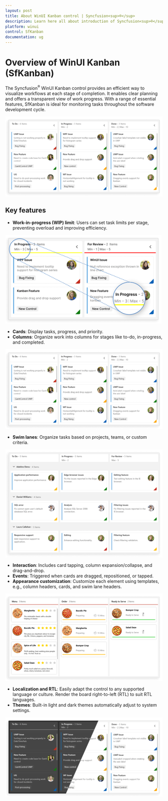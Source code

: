 ```yaml
---
layout: post
title: About WinUI Kanban control | Syncfusion<sup>®</sup>
description: Learn here all about introduction of Syncfusion<sup>®</sup> Essential Studio<sup>®</sup> WinUI Kanban (SfKanban) control, its features and more.
platform: winui
control: SfKanban
documentation: ug
---
```


# Overview of WinUI Kanban (SfKanban)

The Syncfusion<sup>®</sup> WinUI Kanban control provides an efficient way to visualize workflows at each stage of completion. It enables clear planning and offers a transparent view of work progress. With a range of essential features, SfKanban is ideal for monitoring tasks throughout the software development cycle.

![overview-in-winui-kanban](images/overview/overview-in-winui-kanban.png)

## Key features

* **Work-in-progress (WIP) limit**: Users can set task limits per stage, preventing overload and improving efficiency.

<img src="images/overview/work-in-progress-limit-in-winui-kanban.png" alt="work-in-progress-limit-in-winui-kanban" width="500">

* **Cards**: Display tasks, progress, and priority.
* **Columns**: Organize work into columns for stages like to-do, in-progress, and completed.

![columns-in-winui-kanban](images/overview/columns-in-winui-kanban.png)

* **Swim lanes**: Organize tasks based on projects, teams, or custom criteria.

![swim-lanes-in-winui-kanban](images/overview/swim-lanes-in-winui-kanban.png)

* **Interaction**: Includes card tapping, column expansion/collapse, and drag-and-drop.
* **Events**: Triggered when cards are dragged, repositioned, or tapped.
* **Appearance customization**: Customize each element using templates, e.g., column headers, cards, and swim lane headers.

![appearance-customization-in-winui-kanban](images/overview/appearance-customization-in-winui-kanban.png)

* **Localization and RTL**: Easily adapt the control to any supported language or culture. Render the board right-to-left (RTL) to suit RTL languages.
* **Themes**: Built-in light and dark themes automatically adjust to system settings.

![theming-in-winui-kanban](images/overview/theming-in-winui-kanban.png)